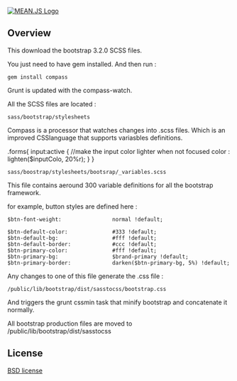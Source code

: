 [![MEAN.JS Logo](http://meanjs.org/img/logo-small.png)](http://meanjs.org/)


## Overview

This download the bootstrap 3.2.0 SCSS files.

You just need to have gem installed. And then run : 

    gem install compass

Grunt is updated with the compass-watch. 

All the SCSS files are located :  

    sass/bootstrap/stylesheets
    
Compass is a processor that watches changes into .scss files. Which is an improved CSSlanguage that supports variasbles definitions.

.forms{
    input:active {
        //make the input color lighter when not focused
        color : lighten($inputColo, 20%r);
    }
}

    sass/boostrap/stylesheets/bootsrap/_variables.scss
    
This file contains aeround 300 variable definitions for all the bootstrap framework.

for example, button styles are defined here : 


    $btn-font-weight:                normal !default;

    $btn-default-color:              #333 !default;
    $btn-default-bg:                 #fff !default;
    $btn-default-border:             #ccc !default;
    $btn-primary-color:              #fff !default;
    $btn-primary-bg:                 $brand-primary !default;
    $btn-primary-border:             darken($btn-primary-bg, 5%) !default;
    
Any changes to one of this file generate the .css file : 

    /public/lib/bootstrap/dist/sasstocss/bootstrap.css
    
And triggers the grunt cssmin task that minify bootstrap and concatenate it normally.








All bootstrap production files are moved to /public/lib/bootstrap/dist/sasstocss

## License

[BSD license](http://opensource.org/licenses/bsd-license.php)

